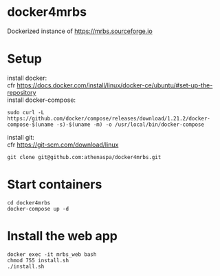 # docker4mrbs

Dockerized instance of https://mrbs.sourceforge.io


# Setup
install docker:  
cfr https://docs.docker.com/install/linux/docker-ce/ubuntu/#set-up-the-repository  
install docker-compose:  
    
    sudo curl -L https://github.com/docker/compose/releases/download/1.21.2/docker-compose-$(uname -s)-$(uname -m) -o /usr/local/bin/docker-compose  

install git:  
cfr https://git-scm.com/download/linux 

    git clone git@github.com:athenaspa/docker4mrbs.git 

# Start containers
    cd docker4mrbs
    docker-compose up -d

# Install the web app
    docker exec -it mrbs_web bash  
    chmod 755 install.sh
    ./install.sh  
